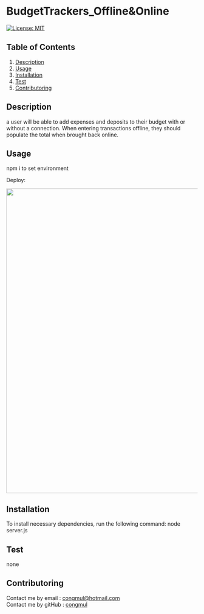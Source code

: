 # BudgetTrackers_Offline&Online
[![License: MIT](https://img.shields.io/badge/License-MIT-yellow.svg)](https://opensource.org/licenses/MIT) 

## Table of Contents
1. [Description](#Description)
2. [Usage](#Usage)
3. [Installation](#Installation)
4. [Test](#Test)
5. [Contributoring](#Contributoring)

## Description
a user will be able to add expenses and deposits to their budget with or without a connection. When entering transactions offline, they should populate the total when brought back online.

## Usage
npm i to set environment <br>

Deploy: <br>

<img src = "./public/img/operatingApp01.gif" width="800">

## Installation 
To install necessary dependencies, run the following command:
node server.js

## Test 
none

## Contributoring
Contact me by email : congmul@hotmail.com <br>
Contact me by gitHub : <a href="https://github.com/congmul">congmul</a>
